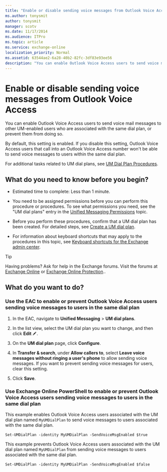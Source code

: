 ```yaml
---
title: "Enable or disable sending voice messages from Outlook Voice Access"
ms.author: tonysmit
author: tonysmit
manager: scotv
ms.date: 11/17/2014
ms.audience: ITPro
ms.topic: article
ms.service: exchange-online
localization_priority: Normal
ms.assetid: 63544ae2-6a28-40b2-82fc-3df83e93ee56
description: "You can enable Outlook Voice Access users to send voice mail messages to other UM-enabled users who are associated with the same dial plan, or prevent them from doing so."
---
```


# Enable or disable sending voice messages from Outlook Voice Access

You can enable Outlook Voice Access users to send voice mail messages to other UM-enabled users who are associated with the same dial plan, or prevent them from doing so. 
  
By default, this setting is enabled. If you disable this setting, Outlook Voice Access users that call into an Outlook Voice Access number won't be able to send voice messages to users within the same dial plan.
  
For additional tasks related to UM dial plans, see [UM Dial Plan Procedures](https://technet.microsoft.com/library/1bda77c8-c4e2-4ae0-a001-76ae029bf843.aspx).
  
## What do you need to know before you begin?

- Estimated time to complete: Less than 1 minute.
    
- You need to be assigned permissions before you can perform this procedure or procedures. To see what permissions you need, see the "UM dial plans" entry in the [Unified Messaging Permissions](https://technet.microsoft.com/library/d326c3bc-8f33-434a-bf02-a83cc26a5498.aspx) topic. 
    
- Before you perform these procedures, confirm that a UM dial plan has been created. For detailed steps, see [Create a UM dial plan](../../voice-mail-unified-messaging/connect-voice-mail-system/create-um-dial-plan.md).
    
- For information about keyboard shortcuts that may apply to the procedures in this topic, see [Keyboard shortcuts for the Exchange admin center](../../accessibility/keyboard-shortcuts-in-admin-center.md).
    
> [!TIP]
> Having problems? Ask for help in the Exchange forums. Visit the forums at [Exchange Online](https://go.microsoft.com/fwlink/p/?linkId=267542) or [Exchange Online Protection](https://go.microsoft.com/fwlink/p/?linkId=285351).. 
  
## What do you want to do?

### Use the EAC to enable or prevent Outlook Voice Access users sending voice messages to users in the same dial plan

1. In the EAC, navigate to **Unified Messaging** \> **UM dial plans**.
    
2. In the list view, select the UM dial plan you want to change, and then click **Edit** ![Edit icon](../../media/ITPro_EAC_EditIcon.gif).
    
3. On the **UM dial plan** page, click **Configure**.
    
4. In **Transfer & search**, under **Allow callers to**, select **Leave voice messages without ringing a user's phone** to allow sending voice messages. If you want to prevent sending voice messages for users, clear this setting. 
    
5. Click **Save**.
    
### Use Exchange Online PowerShell to enable or prevent Outlook Voice Access users sending voice messages to users in the same dial plan

This example enables Outlook Voice Access users associated with the UM dial plan named `MyUMDialPlan` to send voice messages to users associated with the same dial plan. 
  
```
Set-UMDialPlan -identity MyUMDialPlan -SendVoiceMsgEnabled $true
```

This example prevents Outlook Voice Access users associated with the UM dial plan named `MyUMDialPlan` from sending voice messages to users associated with the same dial plan. 
  
```
Set-UMDialPlan -identity MyUMDialPlan -SendVoiceMsgEnabled $false
```


